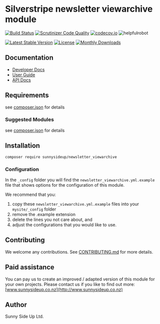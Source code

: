 # Silverstripe newsletter viewarchive module
[![Build Status](https://travis-ci.org/sunnysideup/silverstripe-newsletter_viewarchive.svg?branch=master)](https://travis-ci.org/sunnysideup/silverstripe-newsletter_viewarchive)
[![Scrutinizer Code Quality](https://scrutinizer-ci.com/g/sunnysideup/silverstripe-newsletter_viewarchive/badges/quality-score.png?b=master)](https://scrutinizer-ci.com/g/sunnysideup/silverstripe-newsletter_viewarchive/?branch=master)
[![codecov.io](https://codecov.io/github/sunnysideup/silverstripe-newsletter_viewarchive/coverage.svg?branch=master)](https://codecov.io/github/sunnysideup/silverstripe-newsletter_viewarchive?branch=master)
![helpfulrobot](https://helpfulrobot.io/sunnysideup/newsletter_viewarchive/badge)

[![Latest Stable Version](https://poser.pugx.org/sunnysideup/newsletter_viewarchive/version)](https://packagist.org/packages/sunnysideup/newsletter_viewarchive)
[![License](https://poser.pugx.org/sunnysideup/newsletter_viewarchive/license)](https://packagist.org/packages/sunnysideup/newsletter_viewarchive)
[![Monthly Downloads](https://poser.pugx.org/sunnysideup/newsletter_viewarchive/d/monthly)](https://packagist.org/packages/sunnysideup/newsletter_viewarchive)


## Documentation



 * [Developer Docs](docs/en/INDEX.md)
 * [User Guide](docs/en/userguide.md)
 * [API Docs](http://docs.ssmods.com/sunnysideup/newsletter_viewarchive/classes.xhtml)

## Requirements



see [composer.json](composer.json) for details

### Suggested Modules



see [composer.json](composer.json) for details


## Installation


```
composer require sunnysideup/newsletter_viewarchive
```

### Configuration



In the `_config` folder you will find the `newsletter_viewarchive.yml.example`
file that shows options for the configuration of this module.

We recommend that you:

  1. copy these `newsletter_viewarchive.yml.example` files into your
`mysite/_config` folder
  2. remove the .example extension
  3. delete the lines you not care about, and
  4. adjust the configurations that you would like to use.


## Contributing



We welcome any contributions. See [CONTRIBUTING.md](CONTRIBUTING.md) for more details.

## Paid assistance



You can pay us to create an improved / adapted version of this module for your own projects.  Please contact us if you like to find out more: [www.sunnysideup.co.nz](http://www.sunnysideup.co.nz)

## Author



Sunny Side Up Ltd.
